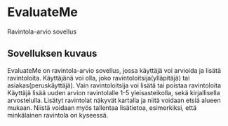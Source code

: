 # EvaluateMe
Ravintola-arvio sovellus

## Sovelluksen kuvaus
EvaluateMe on ravintola-arvio sovellus, jossa käyttäjä voi arvioida ja lisätä ravintoloita. Käyttäjänä voi olla, joko ravintoloitsija(ylläpitäjä) tai asiakas(peruskäyttäjä). Vain ravintoloitsija voi lisätä tai poistaa ravintoloita Käyttäjä lisää uuden arvion ravintolalle 1-5 yleisasteikolla, sekä kirjallisella arvostelulla. Lisätyt ravintolat näkyvät kartalla ja niitä voidaan etsiä alueen mukaan. Niistä voidaan myös tallentaa lisätietoa, esimerkiksi, että minkälainen ravintola on kyseessä.
